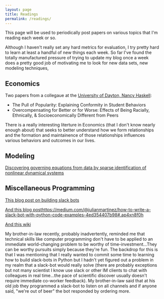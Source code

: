 ```yaml
---
layout: page
title: Readings
permalink: /readings/
---
```


This page will be used to periodically post papers on various topics that I'm reading each week or so.

Although I haven't really set any hard metrics for evaluation, I try pretty hard to learn at least a handful of new things each week.  So far I've found the totally manufactured pressure of trying to update my blog once a week does a pretty good job of motivating me to look for new data sets, new modeling techniques, 

## Economics

Two papers from a collegaue at the [University of Dayton, Nancy Haskell](https://sites.google.com/site/nancylhaskell/home/research):

* The Pull of Popularity: Explaining Conformity in Student Behaviors
* Overcompensating for Better or for Worse: Effects of Being Racially, Ethnically, & Socioeconomically Different from Peers 

There is a really interesting literture in Economics (that I don't know nearly enough about) that seeks to better understand how we form relationships and the formation and maintainence of those relationships influences various behaviors and outcomes in our lives. 

## Modeling

[Discovering governing equations from data by sparse identification of nonlinear dynamical systems](http://www.pnas.org/content/113/15/3932.abstract)

## Miscellaneous Programming

[This blog post on building slack bots](https://www.fullstackpython.com/blog/build-first-slack-bot-python.html)

[And this blog post]()https://medium.com/@julianmartinez/how-to-write-a-slack-bot-with-python-code-examples-4ed354407b98#.ap4xn8f0h

[And this wiki](https://botwiki.org/tutorials/slackbots/)

My brother-in-law recently, probably inadvertently, reminded me that technical skills like computer programming don't have to be applied to an immediate world-changing problem to be worthy of time-investment...They can be worthy pursuits simply because they're fun.  The backdrop for this is that I was mentioning that I really wanted to commit some time to learning how to build slack-bots in Python but I hadn't yet figured out a problem in my realm that a slack-bot would really solve (there are probably exceptions but not many scientist I know use slack or other IM clients to chat with colleagues in real time...the pace of scientific discover usually doesn't require immediate co-worker feedback).  My brother-in-law said that at his old job they programmed a slack-bot to listen on all channels and if anyone said, "we're out of beer" the bot responded by ordering more.  

